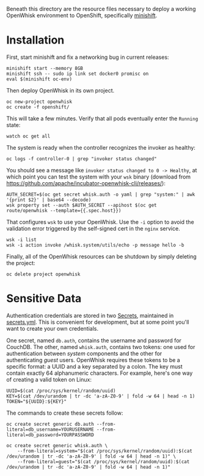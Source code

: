 Beneath this directory are the resource files necessary to deploy a
working OpenWhisk environment to OpenShift, specifically
[minishift](https://github.com/minishift/minishift/).

# Installation

First, start minishift and fix a networking bug in current releases:

```
minishift start --memory 8GB
minishift ssh -- sudo ip link set docker0 promisc on
eval $(minishift oc-env)
```

Then deploy OpenWhisk in its own project.

```
oc new-project openwhisk
oc create -f openshift/
```

This will take a few minutes. Verify that all pods eventually enter
the `Running` state:

```
watch oc get all
```

The system is ready when the controller recognizes the invoker as
healthy:

```
oc logs -f controller-0 | grep "invoker status changed"
```

You should see a message like `invoker status changed to 0 ->
Healthy`, at which point you can test the system with your `wsk`
binary (download from
https://github.com/apache/incubator-openwhisk-cli/releases/):

```
AUTH_SECRET=$(oc get secret whisk.auth -o yaml | grep "system:" | awk '{print $2}' | base64 --decode)
wsk property set --auth $AUTH_SECRET --apihost $(oc get route/openwhisk --template={{.spec.host}})
```

That configures `wsk` to use your OpenWhisk. Use the `-i` option to
avoid the validation error triggered by the self-signed cert in the
`nginx` service.

```
wsk -i list
wsk -i action invoke /whisk.system/utils/echo -p message hello -b
```

Finally, all of the OpenWhisk resources can be shutdown by simply
deleting the project:

```
oc delete project openwhisk
```

# Sensitive Data

Authentication credentials are stored in two
[Secrets](https://kubernetes.io/docs/concepts/configuration/secret/),
maintained in [secrets.yml](secrets.yml). This is
convenient for development, but at some point you'll want to create
your own credentials.

One secret, named `db.auth`, contains the username and password for
CouchDB. The other, named `whisk.auth`, contains two tokens: one used
for authentication between *system* components and the other for
authenticating *guest* users. OpenWhisk requires these tokens to be a
specific format: a UUID and a key separated by a colon. The key must
contain exactly 64 alphanumeric characters. For example, here's one
way of creating a valid token on Linux:

```
UUID=$(cat /proc/sys/kernel/random/uuid)
KEY=$(cat /dev/urandom | tr -dc 'a-zA-Z0-9' | fold -w 64 | head -n 1)
TOKEN="${UUID}:${KEY}"
```

The commands to create these secrets follow:

```
oc create secret generic db.auth --from-literal=db_username=YOURUSERNAME --from-literal=db_password=YOURPASSWORD
```

```
oc create secret generic whisk.auth \
    --from-literal=system="$(cat /proc/sys/kernel/random/uuid):$(cat /dev/urandom | tr -dc 'a-zA-Z0-9' | fold -w 64 | head -n 1)" \
    --from-literal=guest="$(cat /proc/sys/kernel/random/uuid):$(cat /dev/urandom | tr -dc 'a-zA-Z0-9' | fold -w 64 | head -n 1)"
```

